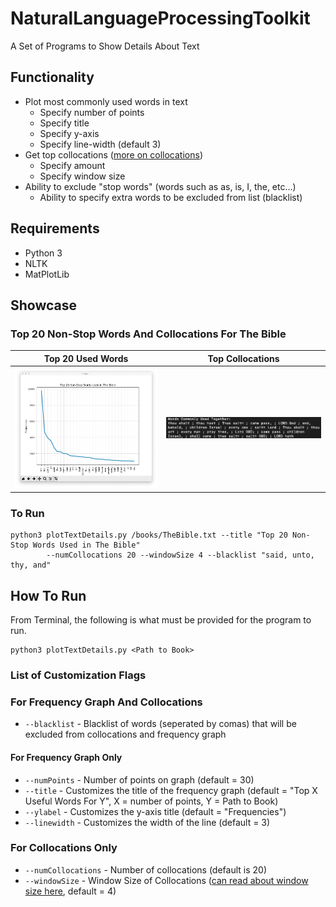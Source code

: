 # NaturalLanguageProcessingToolkit
A Set of Programs to Show Details About Text

## Functionality
 * Plot most commonly used words in text
    * Specify number of points
    * Specify title
    * Specify y-axis
    * Specify line-width (default 3)
 * Get top collocations ([more on collocations](https://nlp.stanford.edu/fsnlp/promo/colloc.pdf))
    * Specify amount
    * Specify window size
 * Ability to exclude "stop words" (words such as as, is, I, the, etc...)
    * Ability to specify extra words to be excluded from list (blacklist)

## Requirements
* Python 3
* NLTK
* MatPlotLib

## Showcase
### Top 20 Non-Stop Words And Collocations For The Bible
| Top 20 Used Words | Top Collocations |
| ------------- | ------------- | 
| <img src="results/TheBibleTop20NonStopWords.png" width="400"> | <img src="results/TheBibleTop20CollocationsNonStop.png" width="400"> | 

### To Run
```
python3 plotTextDetails.py /books/TheBible.txt --title "Top 20 Non-Stop Words Used in The Bible" 
        --numCollocations 20 --windowSize 4 --blacklist "said, unto, thy, and"
```

## How To Run
From Terminal, the following is what must be provided for the program to run.
```
python3 plotTextDetails.py <Path to Book>
```
### List of Customization Flags
### For Frequency Graph And Collocations
 * ```--blacklist``` - Blacklist of words (seperated by comas) that will be excluded from collocations and frequency graph
#### For Frequency Graph Only
 * ```--numPoints``` - Number of points on graph (default = 30)
 * ```--title``` - Customizes the title of the frequency graph (default = "Top X Useful Words For Y", X = number of points, Y = Path to Book)
 * ```--ylabel``` - Customizes the y-axis title (default = "Frequencies")
 * ```--linewidth``` - Customizes the width of the line (default = 3)
### For Collocations Only
 * ```--numCollocations``` - Number of collocations (default is 20)
 * ```--windowSize``` - Window Size of Collocations ([can read about window size here](https://nlp.stanford.edu/fsnlp/promo/colloc.pdf), default = 4)
